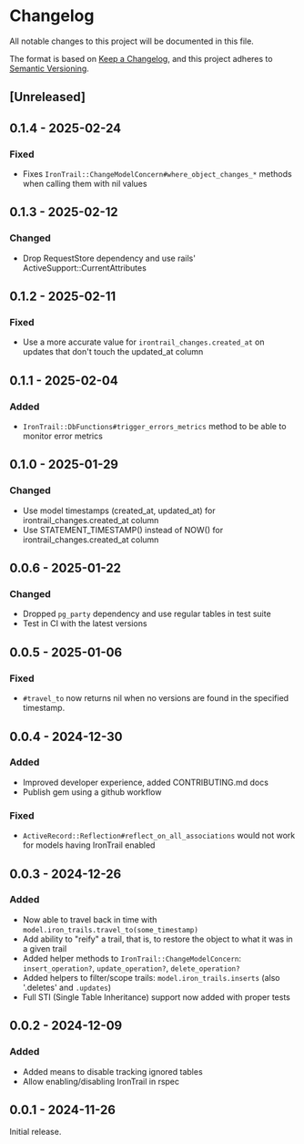 # Changelog

All notable changes to this project will be documented in this file.

The format is based on [Keep a Changelog](https://keepachangelog.com/en/1.1.0/),
and this project adheres to [Semantic Versioning](https://semver.org/spec/v2.0.0.html).

## [Unreleased]

## 0.1.4 - 2025-02-24

### Fixed

- Fixes `IronTrail::ChangeModelConcern#where_object_changes_*` methods when calling them with nil values

## 0.1.3 - 2025-02-12

### Changed

- Drop RequestStore dependency and use rails' ActiveSupport::CurrentAttributes

## 0.1.2 - 2025-02-11

### Fixed

- Use a more accurate value for `irontrail_changes.created_at` on updates that don't touch the updated_at column

## 0.1.1 - 2025-02-04

### Added

- `IronTrail::DbFunctions#trigger_errors_metrics` method to be able to monitor error metrics

## 0.1.0 - 2025-01-29

### Changed

- Use model timestamps (created_at, updated_at) for irontrail_changes.created_at column
- Use STATEMENT_TIMESTAMP() instead of NOW() for irontrail_changes.created_at column

## 0.0.6 - 2025-01-22

### Changed

- Dropped `pg_party` dependency and use regular tables in test suite
- Test in CI with the latest versions

## 0.0.5 - 2025-01-06

### Fixed

- `#travel_to` now returns nil when no versions are found in the specified timestamp.

## 0.0.4 - 2024-12-30

### Added

- Improved developer experience, added CONTRIBUTING.md docs
- Publish gem using a github workflow

### Fixed

- `ActiveRecord::Reflection#reflect_on_all_associations` would not work for models having IronTrail enabled

## 0.0.3 - 2024-12-26

### Added

- Now able to travel back in time with `model.iron_trails.travel_to(some_timestamp)`
- Add ability to "reify" a trail, that is, to restore the object to what it was in a given trail
- Added helper methods to `IronTrail::ChangeModelConcern`: `insert_operation?`, `update_operation?`, `delete_operation?`
- Added helpers to filter/scope trails: `model.iron_trails.inserts` (also '.deletes' and `.updates`)
- Full STI (Single Table Inheritance) support now added with proper tests

## 0.0.2 - 2024-12-09

### Added

- Added means to disable tracking ignored tables
- Allow enabling/disabling IronTrail in rspec

## 0.0.1 - 2024-11-26

Initial release.
